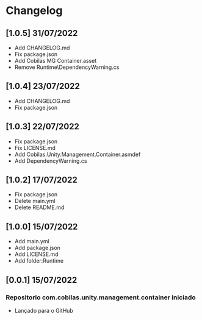 # Changelog
## [1.0.5] 31/07/2022
- Add CHANGELOG.md
- Fix package.json
- Add Cobilas MG Container.asset
- Remove Runtime\DependencyWarning.cs
## [1.0.4] 23/07/2022
- Add CHANGELOG.md
- Fix package.json
## [1.0.3] 22/07/2022
- Fix package.json
- Fix LICENSE.md
- Add Cobilas.Unity.Management.Container.asmdef
- Add DependencyWarning.cs
## [1.0.2] 17/07/2022
- Fix package.json
- Delete main.yml
- Delete README.md
## [1.0.0] 15/07/2022
- Add main.yml
- Add package.json
- Add LICENSE.md
- Add folder:Runtime
## [0.0.1] 15/07/2022
### Repositorio com.cobilas.unity.management.container iniciado
- Lançado para o GitHub
